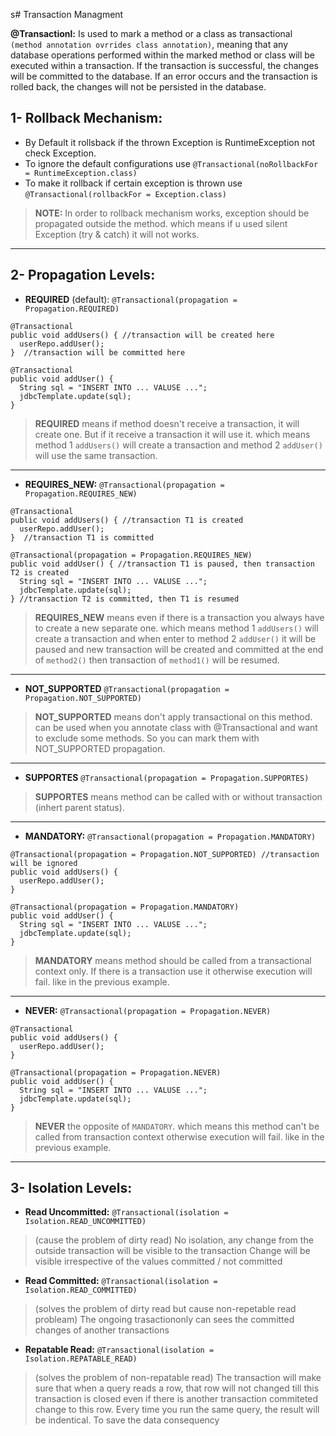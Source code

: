 s# Transaction Managment


**@Transactionl:** 
Is used to mark a method or a class as transactional ```(method annotation ovrrides class annotation)```, meaning that any database operations performed within the marked method or class will be executed within a transaction. If the transaction is successful, the changes will be committed to the database. If an error occurs and the transaction is rolled back, the changes will not be persisted in the database.

## 1- Rollback Mechanism:
- By Default it rollsback if the thrown Exception is RuntimeException not check Exception.
- To ignore the default configurations use ```@Transactional(noRollbackFor = RuntimeException.class)```
- To make it rollback if certain exception is thrown use ```@Transactional(rollbackFor = Exception.class)```
> **NOTE:** In order to rollback mechanism works, exception should be propagated outside the method. which means if u used silent Exception (try & catch) it will not works.

___

## 2- Propagation Levels:


- **REQUIRED** (default): ```@Transactional(propagation = Propagation.REQUIRED)```

```
@Transactional
public void addUsers() { //transaction will be created here
  userRepo.addUser();
}  //transaction will be committed here
```
```
@Transactional
public void addUser() {
  String sql = "INSERT INTO ... VALUSE ...";
  jdbcTemplate.update(sql);
}
```
> **REQUIRED** means if method doesn't receive a transaction, it will create one. But if it receive a transaction it will use it. which means method 1 ```addUsers()``` will create a transaction and method 2 ```addUser()``` will use the same transaction.

___

- **REQUIRES_NEW:** ```@Transactional(propagation = Propagation.REQUIRES_NEW)```

```
@Transactional
public void addUsers() { //transaction T1 is created
  userRepo.addUser();
}  //transaction T1 is committed
```
```
@Transactional(propagation = Propagation.REQUIRES_NEW)
public void addUser() { //transaction T1 is paused, then transaction T2 is created
  String sql = "INSERT INTO ... VALUSE ...";
  jdbcTemplate.update(sql);
} //transaction T2 is committed, then T1 is resumed
```
> **REQUIRES_NEW** means even if there is a transaction you always have to create a new separate one. which means method 1 ```addUsers()``` will create a transaction and when enter to method 2 ```addUser()``` it will be paused and new transaction will be created and committed at the end of ```method2()``` then transaction of ```method1()``` will be resumed.

___

- **NOT_SUPPORTED** ```@Transactional(propagation = Propagation.NOT_SUPPORTED)```
> **NOT_SUPPORTED** means don't apply transactional on this method. can be used when you annotate class with @Transactional and want to        exclude some methods. So you can mark them with NOT_SUPPORTED propagation.

___
   
- **SUPPORTES** ```@Transactional(propagation = Propagation.SUPPORTES)```
>**SUPPORTES** means method can be called with or without transaction (inhert parent status).

___

- **MANDATORY:** ```@Transactional(propagation = Propagation.MANDATORY)```

```
@Transactional(propagation = Propagation.NOT_SUPPORTED) //transaction will be ignored
public void addUsers() {
  userRepo.addUser();
}
```
```
@Transactional(propagation = Propagation.MANDATORY)
public void addUser() {
  String sql = "INSERT INTO ... VALUSE ...";
  jdbcTemplate.update(sql);
} 
```
> **MANDATORY** means method should be called from a transactional context only. If there is a transaction use it otherwise execution will fail. like in the previous example.

___

- **NEVER:** ```@Transactional(propagation = Propagation.NEVER)```

```
@Transactional
public void addUsers() {
  userRepo.addUser();
}
```
```
@Transactional(propagation = Propagation.NEVER)
public void addUser() {
  String sql = "INSERT INTO ... VALUSE ...";
  jdbcTemplate.update(sql);
}
```
> **NEVER** the opposite of ```MANDATORY```. which means this method can't be called from transaction context otherwise execution will fail. like in the previous example.

___

## 3- Isolation Levels:


- **Read Uncommitted:** ```@Transactional(isolation = Isolation.READ_UNCOMMITTED)```
> (cause the problem of dirty read)
No isolation, any change from the outside transaction will be visible to the transaction Change will be visible irrespective of the values committed / not committed
 
- **Read Committed:** ```@Transactional(isolation = Isolation.READ_COMMITTED)```
> (solves the problem of dirty read but cause non-repetable read probleam)
The ongoing trasactiononly can sees the committed changes of another transactions

- **Repatable Read:** ```@Transactional(isolation = Isolation.REPATABLE_READ)```
> (solves the problem of non-repatable read)
The transaction will make sure that when a query reads a row, that row will not changed till this transaction is closed even if there is another transaction commiteted change to this row. Every time you run the same query, the result will be indentical. To save the data consequency
